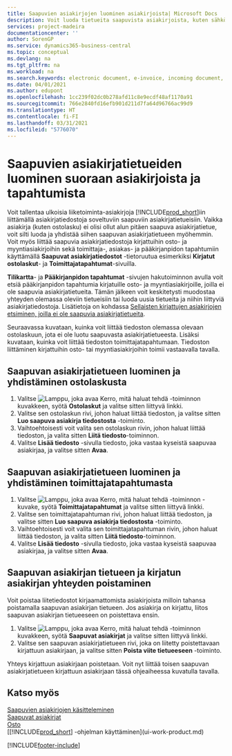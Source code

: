 ```yaml
---
title: Saapuvien asiakirjojen luominen asiakirjoista| Microsoft Docs
description: Voit luoda tietueita saapuvista asiakirjoista, kuten sähköisistä laskuista, ja hallita OCR-tehtäviä, sähköistä kaupankäyntiä ja asiakirjojen vaihtopalvelua.
services: project-madeira
documentationcenter: ''
author: SorenGP
ms.service: dynamics365-business-central
ms.topic: conceptual
ms.devlang: na
ms.tgt_pltfrm: na
ms.workload: na
ms.search.keywords: electronic document, e-invoice, incoming document, OCR, ecommerce, document exchange, import invoice
ms.date: 04/01/2021
ms.author: edupont
ms.openlocfilehash: 1cc239f02dc0b278afd11c8e9ecdf48af1170a91
ms.sourcegitcommit: 766e2840fd16efb901d211d7fa64d96766ac99d9
ms.translationtype: HT
ms.contentlocale: fi-FI
ms.lasthandoff: 03/31/2021
ms.locfileid: "5776070"
---
```

# <a name="create-incoming-document-records-directly-from-documents-and-entries"></a>Saapuvien asiakirjatietueiden luominen suoraan asiakirjoista ja tapahtumista
Voit tallentaa ulkoisia liiketoiminta-asiakirjoja [!INCLUDE[prod_short](includes/prod_short.md)]iin liittämällä asiakirjatiedostoja soveltuviin saapuviin asiakirjatietueisiin. Vaikka asiakirja (kuten ostolasku) ei olisi ollut alun pitäen saapuva asiakirjatietue, voit silti luoda ja yhdistää siihen saapuvan asiakirjatietueen myöhemmin. Voit myös liittää saapuvia asiakirjatiedostoja kirjattuihin osto- ja myyntiasiakirjoihin sekä toimittaja-, asiakas- ja pääkirjanpidon tapahtumiin käyttämällä **Saapuvat asiakirjatiedostot** -tietoruutua esimerkiksi **Kirjatut ostolaskut**- ja **Toimittajatapahtumat**-sivuilla.

**Tilikartta**- ja **Pääkirjanpidon tapahtumat** -sivujen hakutoiminnon avulla voit etsiä pääkirjanpidon tapahtumia kirjatuille osto- ja myyntiasiakirjoille, joilla ei ole saapuvia asiakirjatietueita. Tämän jälkeen voit keskitetysti muodostaa yhteyden olemassa oleviin tietueisiin tai luoda uusia tietueita ja niihin liittyviä asiakirjatiedostoja. Lisätietoja on kohdassa [Sellaisten kirjattujen asiakirjojen etsiminen, joilla ei ole saapuvia asiakirjatietueita](across-how-find-posted-documents-without-income-document-records.md).

Seuraavassa kuvataan, kuinka voit liittää tiedoston olemassa olevaan ostolaskuun, jota ei ole luotu saapuvasta asiakirjatietueesta. Lisäksi kuvataan, kuinka voit liittää tiedoston toimittajatapahtumaan. Tiedoston liittäminen kirjattuihin osto- tai myyntiasiakirjoihin toimii vastaavalla tavalla.

## <a name="to-create-and-connect-an-incoming-document-record-from-a-purchase-invoice"></a>Saapuvan asiakirjatietueen luominen ja yhdistäminen ostolaskusta
1. Valitse ![Lamppu, joka avaa Kerro, mitä haluat tehdä -toiminnon](media/ui-search/search_small.png "Kerro, mitä haluat tehdä") kuvakkeen, syötä **Ostolaskut** ja valitse sitten liittyvä linkki.
2. Valitse sen ostolaskun rivi, johon haluat liittää tiedoston, ja valitse sitten **Luo saapuva asiakirja tiedostosta** -toiminto.
3. Vaihtoehtoisesti voit valita sen ostolaskun rivin, johon haluat liittää tiedoston, ja valita sitten **Liitä tiedosto**-toiminnon.
4. Valitse **Lisää tiedosto** -sivulla tiedosto, joka vastaa kyseistä saapuvaa asiakirjaa, ja valitse sitten **Avaa**.

## <a name="to-create-and-connect-an-incoming-document-record-from-a-vendor-ledger-entry"></a>Saapuvan asiakirjatietueen luominen ja yhdistäminen toimittajatapahtumasta
1. Valitse ![Lamppu, joka avaa Kerro, mitä haluat tehdä -toiminnon](media/ui-search/search_small.png "Kerro, mitä haluat tehdä") -kuvake, syötä **Toimittajatapahtumat** ja valitse sitten liittyvä linkki.
2. Valitse sen toimittajatapahtuman rivi, johon haluat liittää tiedoston, ja valitse sitten **Luo saapuva asiakirja tiedostosta** -toiminto.
3. Vaihtoehtoisesti voit valita sen toimittajatapahtuman rivin, johon haluat liittää tiedoston, ja valita sitten **Liitä tiedosto**-toiminnon.
4. Valitse **Lisää tiedosto** -sivulla tiedosto, joka vastaa kyseistä saapuvaa asiakirjaa, ja valitse sitten **Avaa**.

## <a name="to-remove-a-connection-from-an-incoming-document-record-to-a-posted-document"></a>Saapuvan asiakirjan tietueen ja kirjatun asiakirjan yhteyden poistaminen
Voit poistaa liitetiedostot kirjaamattomista asiakirjoista milloin tahansa poistamalla saapuvan asiakirjan tietueen. Jos asiakirja on kirjattu, liitos saapuvan asiakirjan tietueeseen on poistettava ensin.

1. Valitse ![Lamppu, joka avaa Kerro, mitä haluat tehdä -toiminnon](media/ui-search/search_small.png "Kerro, mitä haluat tehdä") kuvakkeen, syötä **Saapuvat asiakirjat** ja valitse sitten liittyvä linkki.
2. Valitse sen saapuvan asiakirjatietueen rivi, joka on liitetty poistettavaan kirjattuun asiakirjaan, ja valitse sitten **Poista viite tietueeseen** -toiminto.

Yhteys kirjattuun asiakirjaan poistetaan. Voit nyt liittää toisen saapuvan asiakirjatietueen kirjattuun asiakirjaan tässä ohjeaiheessa kuvatulla tavalla.

## <a name="see-also"></a>Katso myös
[Saapuvien asiakirjojen käsitteleminen](across-process-income-documents.md)  
[Saapuvat asiakirjat](across-income-documents.md)  
[Osto](purchasing-manage-purchasing.md)  
[[!INCLUDE[prod_short](includes/prod_short.md)] -ohjelman käyttäminen](ui-work-product.md)


[!INCLUDE[footer-include](includes/footer-banner.md)]